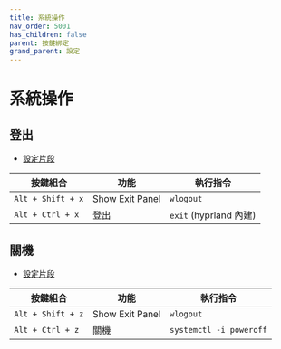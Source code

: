 ```yaml
---
title: 系統操作
nav_order: 5001
has_children: false
parent: 按鍵綁定
grand_parent: 設定
---
```



# 系統操作


## 登出

* [設定片段](https://github.com/samwhelp/fedora-hyprland-adjustment/blob/main/prototype/main/hyprland-config/Main/asset/overlay/etc/skel/.config/hypr/hyprland.conf#L1228-L229)

| 按鍵組合           | 功能        | 執行指令             |
| ----------------- | ------------ | -------------------- |
| `Alt + Shift + x`  | Show Exit Panel | `wlogout` |
| `Alt + Ctrl + x`  | 登出 | `exit` (hyprland 內建) |


## 關機

* [設定片段](https://github.com/samwhelp/fedora-hyprland-adjustment/blob/main/prototype/main/hyprland-config/Main/asset/overlay/etc/skel/.config/hypr/hyprland.conf#L231-L232)

| 按鍵組合           | 功能        | 執行指令             |
| ----------------- | ------------ | -------------------- |
| `Alt + Shift + z`  | Show Exit Panel | `wlogout` |
| `Alt + Ctrl + z`  | 關機 | `systemctl -i poweroff` |
